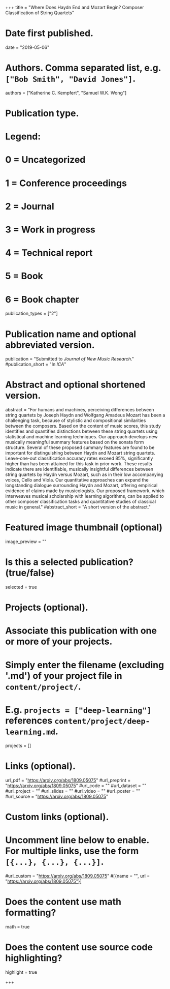 +++
title = "Where Does Haydn End and Mozart Begin? Composer Classification of String Quartets"

# Date first published.
date = "2019-05-06"

# Authors. Comma separated list, e.g. `["Bob Smith", "David Jones"]`.

authors = ["Katherine C. Kempfert", "Samuel W.K. Wong"]

# Publication type.
# Legend:
# 0 = Uncategorized
# 1 = Conference proceedings
# 2 = Journal
# 3 = Work in progress
# 4 = Technical report
# 5 = Book
# 6 = Book chapter
publication_types = ["2"]

# Publication name and optional abbreviated version.
publication = "Submitted to *Journal of New Music Research*."
#publication_short = "In *ICA*"

# Abstract and optional shortened version.
abstract = "For humans and machines, perceiving differences between string quartets by Joseph Haydn and Wolfgang Amadeus Mozart has been a challenging task, because of stylistic and compositional similarities between the composers. Based on the content of music scores, this study identifies and quantifies distinctions between these string quartets using statistical and machine learning techniques. Our approach develops new musically meaningful summary features based on the sonata form structure. Several of these proposed summary features are found to be important for distinguishing between Haydn and Mozart string quartets. Leave-one-out classification accuracy rates exceed 85%, significantly higher than has been attained for this task in prior work. These results indicate there are identifiable, musically insightful differences between string quartets by Haydn versus Mozart, such as in their low accompanying voices, Cello and Viola. Our quantitative approaches can expand the longstanding dialogue surrounding Haydn and Mozart, offering empirical evidence of claims made by musicologists. Our proposed framework, which interweaves musical scholarship with learning algorithms, can be applied to other composer classification tasks and quantitative studies of classical music in general."
#abstract_short = "A short version of the abstract."

# Featured image thumbnail (optional)
image_preview = ""

# Is this a selected publication? (true/false)
selected = true

# Projects (optional).
#   Associate this publication with one or more of your projects.
#   Simply enter the filename (excluding '.md') of your project file in `content/project/`.
#   E.g. `projects = ["deep-learning"]` references `content/project/deep-learning.md`.
projects = []

# Links (optional).
url_pdf = "https://arxiv.org/abs/1809.05075"
#url_preprint = "https://arxiv.org/abs/1809.05075"
#url_code = ""
#url_dataset = ""
#url_project = ""
#url_slides = ""
#url_video = ""
#url_poster = ""
#url_source = "https://arxiv.org/abs/1809.05075"

# Custom links (optional).
#   Uncomment line below to enable. For multiple links, use the form `[{...}, {...}, {...}]`.
#url_custom = "https://arxiv.org/abs/1809.05075" 
#[{name = "", url = "https://arxiv.org/abs/1809.05075"}]

# Does the content use math formatting?
math = true

# Does the content use source code highlighting?
highlight = true


+++